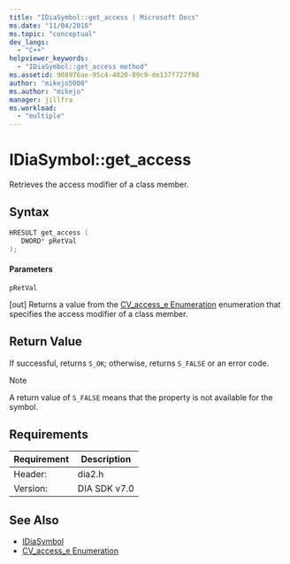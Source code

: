 ```yaml
---
title: "IDiaSymbol::get_access | Microsoft Docs"
ms.date: "11/04/2016"
ms.topic: "conceptual"
dev_langs:
  - "C++"
helpviewer_keywords:
  - "IDiaSymbol::get_access method"
ms.assetid: 908976ae-95c4-4020-89c9-de137f727f98
author: "mikejo5000"
ms.author: "mikejo"
manager: jillfra
ms.workload:
  - "multiple"
---
```

# IDiaSymbol::get_access
Retrieves the access modifier of a class member.

## Syntax

```C++
HRESULT get_access ( 
   DWORD* pRetVal
);
```

#### Parameters
 `pRetVal`

[out] Returns a value from the [CV_access_e Enumeration](../../debugger/debug-interface-access/cv-access-e.md) enumeration that specifies the access modifier of a class member.

## Return Value
 If successful, returns `S_OK`; otherwise, returns `S_FALSE` or an error code.

> [!NOTE]
> A return value of `S_FALSE` means that the property is not available for the symbol.

## Requirements

|Requirement|Description|
|-----------------|-----------------|
|Header:|dia2.h|
|Version:|DIA SDK v7.0|

## See Also
- [IDiaSymbol](../../debugger/debug-interface-access/idiasymbol.md)
- [CV_access_e Enumeration](../../debugger/debug-interface-access/cv-access-e.md)